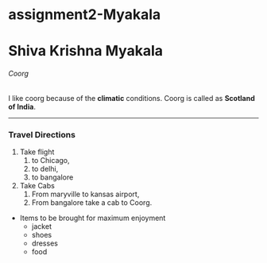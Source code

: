 # assignment2-Myakala
# Shiva Krishna Myakala
###### Coorg
I like coorg because of the **climatic** conditions.
Coorg is called as **Scotland of India**.
*** 
### Travel Directions 
1. Take flight
    1. to Chicago,
    2. to delhi,
    3. to bangalore <br/>
3. Take Cabs
    1. From maryville to kansas airport,
    2. From bangalore take a cab to Coorg. 
- Items to be brought for maximum enjoyment
    - jacket
    - shoes
    - dresses
    - food

